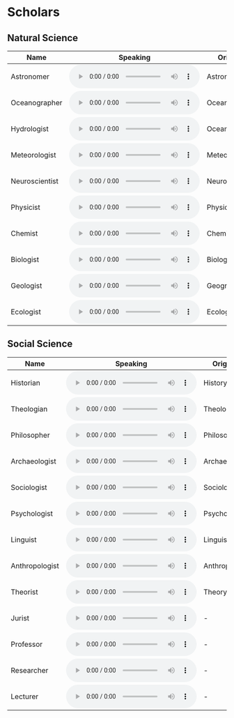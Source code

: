 # Scholars

## Natural Science

| Name | Speaking | Original | Translate |
| ---- | -------- | -------- | ---- |
| Astronomer     |   <audio controls><source src="https://dict.youdao.com/dictvoice?audio=Astronomer&type=2" type="audio/mpeg"></audio>       | Astronomy | 天文学 |
| Oceanographer     |   <audio controls><source src="https://dict.youdao.com/dictvoice?audio=Oceanographer&type=2" type="audio/mpeg"></audio>       | Oceanography | 海洋学 |
| Hydrologist     |   <audio controls><source src="https://dict.youdao.com/dictvoice?audio=Hydrologist&type=2" type="audio/mpeg"></audio>       | Oceanography | 水文地质学家 |
| Meteorologist     |   <audio controls><source src="https://dict.youdao.com/dictvoice?audio=Meteorologist&type=2" type="audio/mpeg"></audio>       | Meteorology | 气象学 |
| Neuroscientist     |  <audio controls><source src="https://dict.youdao.com/dictvoice?audio=Neuroscientist&type=2" type="audio/mpeg"></audio>        | Neurology | 神经学 |
| Physicist     |  <audio controls><source src="https://dict.youdao.com/dictvoice?audio=Physicist&type=2" type="audio/mpeg"></audio>        | Physics | 物理学 |
| Chemist     |   <audio controls><source src="https://dict.youdao.com/dictvoice?audio=Chemist&type=2" type="audio/mpeg"></audio>       | Chemistry | 化学 |
| Biologist     |  <audio controls><source src="https://dict.youdao.com/dictvoice?audio=Biologist&type=2" type="audio/mpeg"></audio>        | Biology | 生物学 |
| Geologist     |  <audio controls><source src="https://dict.youdao.com/dictvoice?audio=Geologist&type=2" type="audio/mpeg"></audio>        | Geography | 地理学 |
| Ecologist     |   <audio controls><source src="https://dict.youdao.com/dictvoice?audio=Ecologist&type=2" type="audio/mpeg"></audio>       | Ecology | 生态学 |

## Social Science

| Name | Speaking | Original | Translate |
| ---- | -------- | -------- | ---- |
| Historian | <audio controls><source src="https://dict.youdao.com/dictvoice?audio=Historian&type=2" type="audio/mpeg"></audio> | History | 历史学 |
| Theologian |<audio controls><source src="https://dict.youdao.com/dictvoice?audio=Theologian&type=2" type="audio/mpeg"></audio>  | Theology | 神学 |
| Philosopher |<audio controls><source src="https://dict.youdao.com/dictvoice?audio=Philosopher&type=2" type="audio/mpeg"></audio>  | Philosophy | 哲学 |
| Archaeologist     |  <audio controls><source src="https://dict.youdao.com/dictvoice?audio=Archaeologist&type=2" type="audio/mpeg"></audio>        | Archaeology | 考古学 |
| Sociologist     |  <audio controls><source src="https://dict.youdao.com/dictvoice?audio=Sociologist&type=2" type="audio/mpeg"></audio>        | Sociology | 社会学 |
| Psychologist     |  <audio controls><source src="https://dict.youdao.com/dictvoice?audio=Psychologist&type=2" type="audio/mpeg"></audio>        | Psychology | 心理学 |
| Linguist | <audio controls><source src="https://dict.youdao.com/dictvoice?audio=Linguist&type=2" type="audio/mpeg"></audio> | Linguistics | 语言学 |
| Anthropologist |<audio controls><source src="https://dict.youdao.com/dictvoice?audio=Anthropologist&type=2" type="audio/mpeg"></audio>  | Anthropology | 人类学 |
| Theorist |<audio controls><source src="https://dict.youdao.com/dictvoice?audio=Theorist&type=2" type="audio/mpeg"></audio> | Theory | 理论 |
| Jurist |<audio controls><source src="https://dict.youdao.com/dictvoice?audio=Jurist&type=2" type="audio/mpeg"></audio> | - | 法理学家 |
| Professor |<audio controls><source src="https://dict.youdao.com/dictvoice?audio=Professor&type=2" type="audio/mpeg"></audio> | - | 教授 |
| Researcher |<audio controls><source src="https://dict.youdao.com/dictvoice?audio=Researcher&type=2" type="audio/mpeg"></audio> | - | 研究员 |
| Lecturer |<audio controls><source src="https://dict.youdao.com/dictvoice?audio=Lecturer&type=2" type="audio/mpeg"></audio> | - | 讲师，演讲者 |


